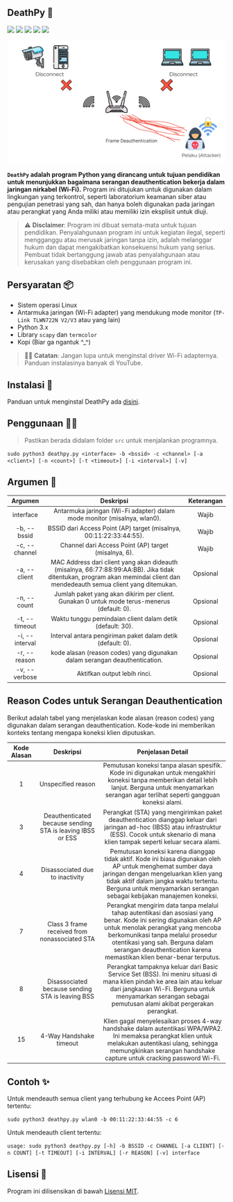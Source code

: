 ## DeathPy 📡

![](https://img.shields.io/badge/Python-3.x-blue?style=flat&logo=python)
![](https://img.shields.io/github/license/fixploit03/deathpy?style=flat)
![](https://img.shields.io/github/issues/fixploit03/deathpy?style=flat)
![](https://img.shields.io/github/stars/fixploit03/deathpy?style=flat)
![](https://img.shields.io/github/forks/fixploit03/deathpy?style=flat)

![](https://github.com/fixploit03/deathpy/blob/main/img/ilustrasi%20serangan%20deauth.jpg)

**`DeathPy` adalah program Python yang dirancang untuk tujuan pendidikan untuk menunjukkan bagaimana serangan deauthentication bekerja dalam jaringan nirkabel (Wi-Fi).** Program ini ditujukan untuk digunakan dalam lingkungan yang terkontrol, seperti laboratorium keamanan siber atau pengujian penetrasi yang sah, dan hanya boleh digunakan pada jaringan atau perangkat yang Anda miliki atau memiliki izin eksplisit untuk diuji.

> :warning: **Disclaimer**: Program ini dibuat semata-mata untuk tujuan pendidikan. Penyalahgunaan program ini untuk kegiatan ilegal, seperti mengganggu atau merusak jaringan tanpa izin, adalah melanggar hukum dan dapat mengakibatkan konsekuensi hukum yang serius. Pembuat tidak bertanggung jawab atas penyalahgunaan atau kerusakan yang disebabkan oleh penggunaan program ini. 

## Persyaratan 📦

- Sistem operasi Linux
- Antarmuka jaringan (Wi-Fi adapter) yang mendukung mode monitor (`TP-Link TLWN722N V2/V3` atau yang lain)
- Python 3.x
- Library `scapy` dan `termcolor`
- Kopi (Biar ga ngantuk ^_^)

> ✍🏼 **Catatan**: Jangan lupa untuk menginstal driver Wi-Fi adapternya. Panduan instalasinya banyak di YouTube.

## Instalasi 🔧

Panduan untuk menginstal DeathPy ada [disini](https://github.com/fixploit03/deathpy/blob/main/INSTALL).

## Penggunaan 👨‍💻

> Pastikan berada didalam folder `src` untuk menjalankan programnya.

```
sudo python3 deathpy.py <interface> -b <bssid> -c <channel> [-a <client>] [-n <count>] [-t <timeout>] [-i <interval>] [-v]
```

## Argumen 📝

| **Argumen** | **Deskripsi** | **Keterangan** |
|:--:|:--:|:--:|
| interface | Antarmuka jaringan (Wi-Fi adapter) dalam mode monitor (misalnya, wlan0). | Wajib |
| -b, --bssid | BSSID dari Access Point (AP) target (misalnya, 00:11:22:33:44:55). | Wajib |
| -c, --channel | Channel dari Access Point (AP) target (misalnya, 6). | Wajib |
| -a, --client | MAC Address dari client yang akan dideauth (misalnya, 66:77:88:99:AA:BB). Jika tidak ditentukan, program akan memindai client dan mendedeauth semua client yang ditemukan. | Opsional |
| -n, --count | Jumlah paket yang akan dikirim per client. Gunakan 0 untuk mode terus-menerus (default: 0). | Opsional |
| -t, --timeout | Waktu tunggu pemindaian client dalam detik (default: 30). | Opsional |
| -i, --interval | Interval antara pengiriman paket dalam detik (default: 0). | Opsional |
| -r, --reason | kode alasan (reason codes) yang digunakan dalam serangan deauthentication. | Opsional |
| -v, --verbose | Aktifkan output lebih rinci. | Opsional |


## Reason Codes untuk Serangan Deauthentication

Berikut adalah tabel yang menjelaskan kode alasan (reason codes) yang digunakan dalam serangan deauthentication. Kode-kode ini memberikan konteks tentang mengapa koneksi klien diputuskan.

| **Kode Alasan** | **Deskripsi** | **Penjelasan Detail** |
|:--:|:--:|:--:|
| 1 | Unspecified reason | Pemutusan koneksi tanpa alasan spesifik. Kode ini digunakan untuk mengakhiri koneksi tanpa memberikan detail lebih lanjut. Berguna untuk menyamarkan serangan agar terlihat seperti gangguan koneksi alami. |
| 3 | Deauthenticated because sending STA is leaving IBSS or ESS | Perangkat (STA) yang mengirimkan paket deauthentication dianggap keluar dari jaringan ad-hoc (IBSS) atau infrastruktur (ESS). Cocok untuk skenario di mana klien tampak seperti keluar secara alami. |
| 4 | Disassociated due to inactivity | Pemutusan koneksi karena dianggap tidak aktif. Kode ini biasa digunakan oleh AP untuk menghemat sumber daya jaringan dengan mengeluarkan klien yang tidak aktif dalam jangka waktu tertentu. Berguna untuk menyamarkan serangan sebagai kebijakan manajemen koneksi. |
| 7 | Class 3 frame received from nonassociated STA | Perangkat mengirim data tanpa melalui tahap autentikasi dan asosiasi yang benar. Kode ini sering digunakan oleh AP untuk menolak perangkat yang mencoba berkomunikasi tanpa melalui prosedur otentikasi yang sah. Berguna dalam serangan deauthentication karena memastikan klien benar-benar terputus. |
| 8 | Disassociated because sending STA is leaving BSS | Perangkat tampaknya keluar dari Basic Service Set (BSS). Ini meniru situasi di mana klien pindah ke area lain atau keluar dari jangkauan Wi-Fi. Berguna untuk menyamarkan serangan sebagai pemutusan alami akibat pergerakan perangkat. |
| 15 | 4-Way Handshake timeout | Klien gagal menyelesaikan proses 4-way handshake dalam autentikasi WPA/WPA2. Ini memaksa perangkat klien untuk melakukan autentikasi ulang, sehingga memungkinkan serangan handshake capture untuk cracking password Wi-Fi. |

## Contoh ✨

Untuk mendeauth semua client yang terhubung ke Accees Point (AP) tertentu:

```
sudo python3 deathpy.py wlan0 -b 00:11:22:33:44:55 -c 6
```

Untuk mendeauth client tertentu:

```
usage: sudo python3 deathpy.py [-h] -b BSSID -c CHANNEL [-a CLIENT] [-n COUNT] [-t TIMEOUT] [-i INTERVAL] [-r REASON] [-v] interface
```


## Lisensi 📜

Program ini dilisensikan di bawah [Lisensi MIT](https://github.com/fixploit03/deathpy/blob/main/LICENSE).
